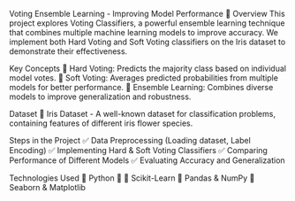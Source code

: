 Voting Ensemble Learning - Improving Model Performance 🚀
Overview
This project explores Voting Classifiers, a powerful ensemble learning technique that combines multiple machine learning models to improve accuracy. We implement both Hard Voting and Soft Voting classifiers on the Iris dataset to demonstrate their effectiveness.

Key Concepts
🔹 Hard Voting: Predicts the majority class based on individual model votes.
🔹 Soft Voting: Averages predicted probabilities from multiple models for better performance.
🔹 Ensemble Learning: Combines diverse models to improve generalization and robustness.

Dataset
📌 Iris Dataset - A well-known dataset for classification problems, containing features of different iris flower species.

Steps in the Project
✅ Data Preprocessing (Loading dataset, Label Encoding)
✅ Implementing Hard & Soft Voting Classifiers
✅ Comparing Performance of Different Models
✅ Evaluating Accuracy and Generalization

Technologies Used
🔹 Python 🐍
🔹 Scikit-Learn
🔹 Pandas & NumPy
🔹 Seaborn & Matplotlib
